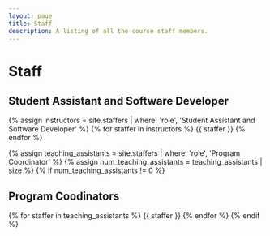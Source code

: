```yaml
---
layout: page
title: Staff
description: A listing of all the course staff members.
---
```


# Staff
## Student Assistant and Software Developer

{% assign instructors = site.staffers | where: 'role', 'Student Assistant and Software Developer' %}
{% for staffer in instructors %}
{{ staffer }}
{% endfor %}





{% assign teaching_assistants = site.staffers | where: 'role', 'Program Coordinator' %}
{% assign num_teaching_assistants = teaching_assistants | size %}
{% if num_teaching_assistants != 0 %}
## Program Coodinators

{% for staffer in teaching_assistants %}
{{ staffer }}
{% endfor %}
{% endif %}
